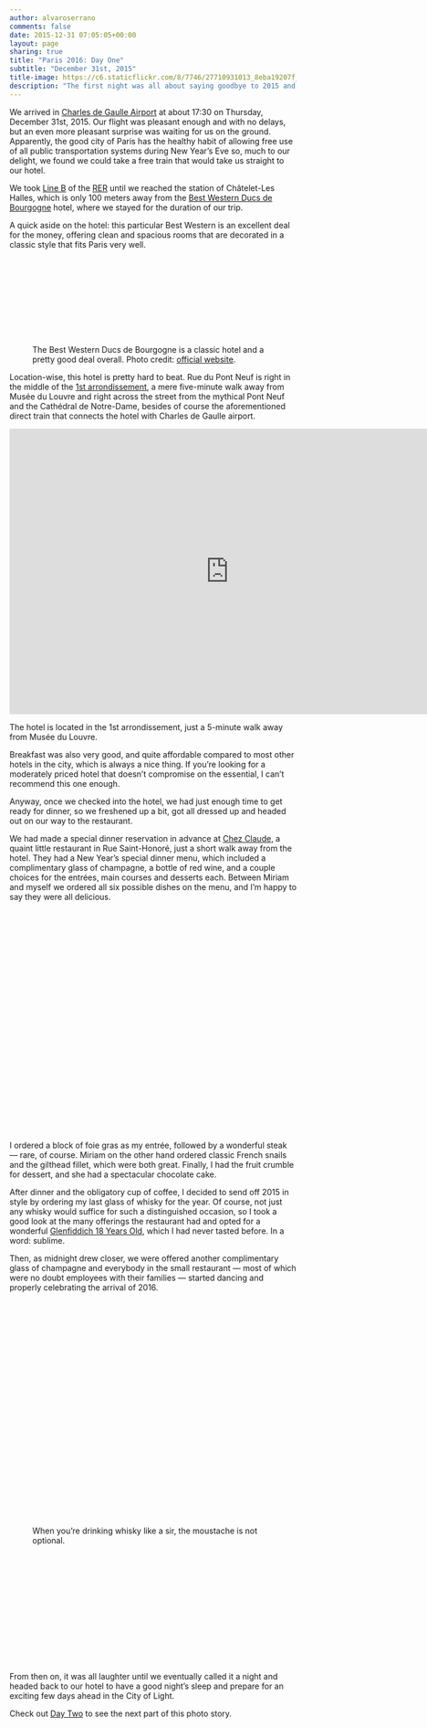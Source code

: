 ```yaml
---
author: alvaroserrano
comments: false
date: 2015-12-31 07:05:05+00:00
layout: page
sharing: true
title: "Paris 2016: Day One"
subtitle: "December 31st, 2015"
title-image: https://c6.staticflickr.com/8/7746/27710931013_8eba19207f_o.jpg
description: "The first night was all about saying goodbye to 2015 and hello to 2016 in good spirits. And we did it well."
---
```


We arrived in [Charles de Gaulle Airport](https://en.wikipedia.org/wiki/Charles_de_Gaulle_Airport) at about 17:30 on Thursday, December 31st, 2015. Our flight was pleasant enough and with no delays, but an even more pleasant surprise was waiting for us on the ground. Apparently, the good city of Paris has the healthy habit of allowing free use of all public transportation systems during New Year’s Eve so, much to our delight, we found we could take a free train that would take us straight to our hotel.

We took [Line B](http://parisbytrain.com/charles-de-gaulle-airport-cdg-to-paris-by-train/) of the [RER](http://parisbytrain.com/wp-content/uploads/2008/05/rer.pdf) until we reached the station of Châtelet-Les Halles, which is only 100 meters away from the [Best Western Ducs de Bourgogne](http://www.bestwestern-bourgogne.com) hotel, where we stayed for the duration of our trip.

A quick aside on the hotel: this particular Best Western is an excellent deal for the money, offering clean and spacious rooms that are decorated in a classic style that fits Paris very well.

<section class="photoset">
	<figure class="sidebyside">
		<div class="stretchy-wrapper" style="padding-bottom: 28.8%">
			<a class="fancybox" rel="galleryParis1" href="https://farm2.staticflickr.com/1660/24475755710_474cb3ee50_o.jpg"><img src="https://farm2.staticflickr.com/1660/24475755710_474cb3ee50_o.jpg" alt="" /></a>
			<a class="fancybox" rel="galleryParis1" href="https://farm2.staticflickr.com/1565/24745054746_9b95f44d57_o.jpg"><img src="https://farm2.staticflickr.com/1565/24745054746_9b95f44d57_o.jpg" alt="" /></a>
		</div>
		<p class="caption-in-set">The Best Western Ducs de Bourgogne is a classic hotel and a pretty good deal overall. Photo credit: <a href="http://www.bestwestern-bourgogne.com">official website</a>.</p>
	</figure>
</section>

Location-wise, this hotel is pretty hard to beat. Rue du Pont Neuf is right in the middle of the [1st arrondissement](https://en.wikipedia.org/wiki/1st_arrondissement_of_Paris), a mere five-minute walk away from Musée du Louvre and right across the street from the mythical Pont Neuf and the Cathédral de Notre-Dame, besides of course the aforementioned direct train that connects the hotel with Charles de Gaulle airport.

<section class="google-maps">
	<iframe src="https://www.google.com/maps/embed?pb=!1m18!1m12!1m3!1d10499.552246581232!2d2.3440813000000054!3d48.8603449!2m3!1f0!2f0!3f0!3m2!1i1024!2i768!4f13.1!3m3!1m2!1s0x0%3A0x1e03670c6fac7876!2sBest+Western+Ducs+de+Bourgogne!5e0!3m2!1ses!2ses!4v1454415100416" width="768" height="500" frameborder="0" style="border:0" allowfullscreen></iframe>
	<p class="caption">The hotel is located in the 1st arrondissement, just a 5-minute walk away from Musée du Louvre.</p>
</section>

Breakfast was also very good, and quite affordable compared to most other hotels in the city, which is always a nice thing. If you’re looking for a moderately priced hotel that doesn’t compromise on the essential, I can’t recommend this one enough.

Anyway, once we checked into the hotel, we had just enough time to get ready for dinner, so we freshened up a bit, got all dressed up and headed out on our way to the restaurant.

We had made a special dinner reservation in advance at [Chez Claude](http://www.restaurant-chezclaude.fr/en/), a quaint little restaurant in Rue Saint-Honoré, just a short walk away from the hotel. They had a New Year’s special dinner menu, which included a complimentary glass of champagne, a bottle of red wine, and a couple choices for the entrées, main courses and desserts each. Between Miriam and myself we ordered all six possible dishes on the menu, and I’m happy to say they were all delicious.

<section class="photoset">
	<figure class="sidebyside">
		<div class="stretchy-wrapper" style="padding-bottom:37.1%">
			<a class="fancybox" rel="galleryParis1" href="https://farm2.staticflickr.com/1682/24144141064_ff991d4da6_o.jpg"><img src="https://farm2.staticflickr.com/1682/24144141064_ff991d4da6_o.jpg" alt="" /></a>
			<a class="fancybox" rel="galleryParis1" href="https://farm2.staticflickr.com/1686/24772287475_c579219ba7_o.jpg"><img src="https://farm2.staticflickr.com/1686/24772287475_c579219ba7_o.jpg" alt="" /></a>
		</div>
	</figure>
	<figure class="full-width">
		<a class="fancybox" rel="galleryParis1" href="https://farm2.staticflickr.com/1510/24746062546_e916dfe8e9_o.jpg"><img src="https://farm2.staticflickr.com/1510/24746062546_e916dfe8e9_o.jpg" alt="" /></a>
	</figure>
	<figure class="full-width">
		<a class="fancybox" rel="galleryParis1" href="https://farm2.staticflickr.com/1707/24163235993_d94e8abbf3_o.jpg"><img src="https://farm2.staticflickr.com/1707/24163235993_d94e8abbf3_o.jpg" alt="" /></a>
	</figure>
	<figure class="sidebyside">
		<div class="stretchy-wrapper" style="padding-bottom:37.1%">
			<a class="fancybox" rel="galleryParis1" href="https://farm2.staticflickr.com/1647/24476757350_52b3ba21e0_o.jpg"><img src="https://farm2.staticflickr.com/1647/24476757350_52b3ba21e0_o.jpg" alt="" /></a>
			<a class="fancybox" rel="galleryParis1" href="https://farm2.staticflickr.com/1551/24654481272_f5cea10c33_o.jpg"><img src="https://farm2.staticflickr.com/1551/24654481272_f5cea10c33_o.jpg" alt="" /></a>
		</div>
	</figure>
</section>

I ordered a block of foie gras as my entrée, followed by a wonderful steak — rare, of course. Miriam on the other hand ordered classic French snails and the gilthead fillet, which were both great. Finally, I had the fruit crumble for dessert, and she had a spectacular chocolate cake.

After dinner and the obligatory cup of coffee, I decided to send off 2015 in style by ordering my last glass of whisky for the year. Of course, not just any whisky would suffice for such a distinguished occasion, so I took a good look at the many offerings the restaurant had and opted for a wonderful [Glenfiddich 18 Years Old](http://www.glenfiddich.com/collection/core-range/18-year-old/), which I had never tasted before. In a word: sublime.

Then, as midnight drew closer, we were offered another complimentary glass of champagne and everybody in the small restaurant — most of which were no doubt employees with their families — started dancing and properly celebrating the arrival of 2016.

<section class="photoset">
	<figure class="sidebyside">
		<div class="stretchy-wrapper" style="padding-bottom:37.09%">
			<a class="fancybox" rel="galleryParis1" href="https://farm2.staticflickr.com/1464/24678785261_894521f20d_o.jpg"><img src="https://farm2.staticflickr.com/1464/24678785261_894521f20d_o.jpg" alt="" /></a>
			<a class="fancybox" rel="galleryParis1" href="https://farm2.staticflickr.com/1482/24654481242_c9fb2c1da3_o.jpg"><img src="https://farm2.staticflickr.com/1482/24654481242_c9fb2c1da3_o.jpg" alt="" /></a>
	</div>
	</figure>
	<figure class="sidebyside">
		<div class="stretchy-wrapper" style="padding-bottom:41.38%">
			<a class="fancybox" rel="galleryParis1" href="https://farm2.staticflickr.com/1612/24790095515_f3d6c05f8a_o.jpg"><img src="https://farm2.staticflickr.com/1612/24790095515_f3d6c05f8a_o.jpg" alt="" /></a>
			<a class="fancybox" rel="galleryParis1" href="https://farm2.staticflickr.com/1660/24476757200_c532129b24_o.jpg"><img src="https://farm2.staticflickr.com/1660/24476757200_c532129b24_o.jpg" alt="" /></a>
		</div>
		<p class="caption-in-set">When you’re drinking whisky like a sir, the moustache is not optional.</p>
	</figure>
	<figure class="full-width">
		<a class="fancybox" rel="galleryParis1" href="https://farm2.staticflickr.com/1574/24476757320_2fb4fb9b1c_o.jpg"><img src="https://farm2.staticflickr.com/1574/24476757320_2fb4fb9b1c_o.jpg" alt="" /></a>
	</figure>
	<figure class="sidebyside">
		<div class="stretchy-wrapper" style="padding-bottom:34.9%">
			<a class="fancybox" rel="galleryParis1" href="https://farm2.staticflickr.com/1657/24145434533_b501bec9a5_o.jpg"><img src="https://farm2.staticflickr.com/1657/24145434533_b501bec9a5_o.jpg" alt="" /></a>
			<a class="fancybox" rel="galleryParis1" href="https://c6.staticflickr.com/8/7746/27710931013_8eba19207f_o.jpg"><img src="https://c6.staticflickr.com/8/7746/27710931013_8eba19207f_o.jpg" alt="" /></a>
		</div>
	</figure>
	<figure class="full-width">
		<a class="fancybox" rel="galleryParis1" href="https://farm2.staticflickr.com/1672/24145434633_20cd4e239d_o.jpg"><img src="https://farm2.staticflickr.com/1672/24145434633_20cd4e239d_o.jpg" alt="" /></a>
	</figure>
</section>

From then on, it was all laughter until we eventually called it a night and headed back to our hotel to have a good night’s sleep and prepare for an exciting few days ahead in the City of Light. 

Check out [Day Two](/photostories/paris_2016/day_2/#landing-point) to see the next part of this photo story.
